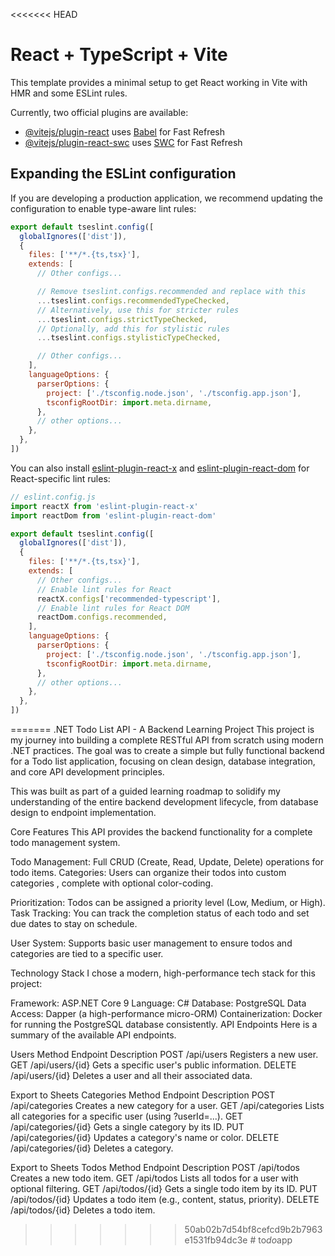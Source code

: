 <<<<<<< HEAD
# React + TypeScript + Vite

This template provides a minimal setup to get React working in Vite with HMR and some ESLint rules.

Currently, two official plugins are available:

- [@vitejs/plugin-react](https://github.com/vitejs/vite-plugin-react/blob/main/packages/plugin-react) uses [Babel](https://babeljs.io/) for Fast Refresh
- [@vitejs/plugin-react-swc](https://github.com/vitejs/vite-plugin-react/blob/main/packages/plugin-react-swc) uses [SWC](https://swc.rs/) for Fast Refresh

## Expanding the ESLint configuration

If you are developing a production application, we recommend updating the configuration to enable type-aware lint rules:

```js
export default tseslint.config([
  globalIgnores(['dist']),
  {
    files: ['**/*.{ts,tsx}'],
    extends: [
      // Other configs...

      // Remove tseslint.configs.recommended and replace with this
      ...tseslint.configs.recommendedTypeChecked,
      // Alternatively, use this for stricter rules
      ...tseslint.configs.strictTypeChecked,
      // Optionally, add this for stylistic rules
      ...tseslint.configs.stylisticTypeChecked,

      // Other configs...
    ],
    languageOptions: {
      parserOptions: {
        project: ['./tsconfig.node.json', './tsconfig.app.json'],
        tsconfigRootDir: import.meta.dirname,
      },
      // other options...
    },
  },
])
```

You can also install [eslint-plugin-react-x](https://github.com/Rel1cx/eslint-react/tree/main/packages/plugins/eslint-plugin-react-x) and [eslint-plugin-react-dom](https://github.com/Rel1cx/eslint-react/tree/main/packages/plugins/eslint-plugin-react-dom) for React-specific lint rules:

```js
// eslint.config.js
import reactX from 'eslint-plugin-react-x'
import reactDom from 'eslint-plugin-react-dom'

export default tseslint.config([
  globalIgnores(['dist']),
  {
    files: ['**/*.{ts,tsx}'],
    extends: [
      // Other configs...
      // Enable lint rules for React
      reactX.configs['recommended-typescript'],
      // Enable lint rules for React DOM
      reactDom.configs.recommended,
    ],
    languageOptions: {
      parserOptions: {
        project: ['./tsconfig.node.json', './tsconfig.app.json'],
        tsconfigRootDir: import.meta.dirname,
      },
      // other options...
    },
  },
])
```
=======
.NET Todo List API - A Backend Learning Project
This project is my journey into building a complete RESTful API from scratch using modern .NET practices. The goal was to create a simple but fully functional backend for a Todo list application, focusing on clean design, database integration, and core API development principles.

This was built as part of a guided learning roadmap to solidify my understanding of the entire backend development lifecycle, from database design to endpoint implementation.

Core Features
This API provides the backend functionality for a complete todo management system. 

Todo Management: Full CRUD (Create, Read, Update, Delete) operations for todo items.
Categories: Users can organize their todos into custom categories , complete with optional color-coding.

Prioritization: Todos can be assigned a priority level (Low, Medium, or High).
Task Tracking: You can track the completion status of each todo  and set due dates to stay on schedule.

User System: Supports basic user management to ensure todos and categories are tied to a specific user.

Technology Stack
I chose a modern, high-performance tech stack for this project:

Framework: ASP.NET Core 9
Language: C#
Database: PostgreSQL
Data Access: Dapper (a high-performance micro-ORM)
Containerization: Docker for running the PostgreSQL database consistently.
API Endpoints
Here is a summary of the available API endpoints.

Users
Method	Endpoint	Description
POST	/api/users	Registers a new user.
GET	/api/users/{id}	Gets a specific user's public information.
DELETE	/api/users/{id}	Deletes a user and all their associated data.

Export to Sheets
Categories
Method	Endpoint	Description
POST	/api/categories	Creates a new category for a user. 
GET	/api/categories	Lists all categories for a specific user (using ?userId=...). 
GET	/api/categories/{id}	Gets a single category by its ID.
PUT	/api/categories/{id}	Updates a category's name or color.
DELETE	/api/categories/{id}	Deletes a category.



Export to Sheets
Todos
Method	Endpoint	Description
POST	/api/todos	Creates a new todo item. 
GET	/api/todos	Lists all todos for a user with optional filtering. 
GET	/api/todos/{id}	Gets a single todo item by its ID. 
PUT	/api/todos/{id}	Updates a todo item (e.g., content, status, priority). 
DELETE	/api/todos/{id}	Deletes a todo item. 
>>>>>>> 50ab02b7d54bf8cefcd9b2b7963e1531fb94dc3e
#   t o _ d o _ a p p  
 